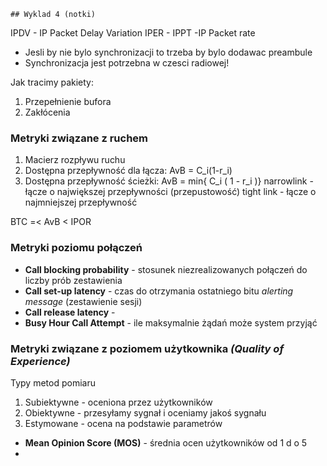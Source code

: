 	## Wyklad 4 (notki)
IPDV - IP Packet Delay Variation
IPER - 
IPPT -IP Packet rate

- Jesli by nie bylo synchronizacji to trzeba by bylo dodawac preambule 
- Synchronizacja jest potrzebna w czesci radiowej!


Jak tracimy pakiety:
1) Przepełnienie bufora
2) Zakłócenia

### Metryki związane z ruchem
1) Macierz rozpływu ruchu
2) Dostępna przepływność dla łącza: AvB = C_i(1-r_i)
3) Dostępna przepływność ścieżki: AvB = min{ C_i ( 1 - r_i )}
narrowlink - łącze o największej przepływności  (przepustowość)
tight link - łącze o najmniejszej przepływność

BTC =< AvB < IPOR


### Metryki poziomu połączeń 
- **Call blocking probability** - stosunek niezrealizowanych połączeń do liczby prób zestawienia
- **Call set-up latency** - czas do otrzymania ostatniego bitu *alerting message* (zestawienie sesji)
- **Call release latency** -
- **Busy Hour Call Attempt** - ile maksymalnie żądań może system przyjąć


### Metryki związane z poziomem użytkownika *(Quality of Experience)*

Typy metod pomiaru
1) Subiektywne - oceniona przez użytkowników
2) Obiektywne - przesyłamy sygnał i oceniamy jakoś sygnału
3) Estymowane  - ocena na podstawie parametrów


* **Mean Opinion Score (MOS)** - średnia ocen użytkowników od 1 d o 5
*  


